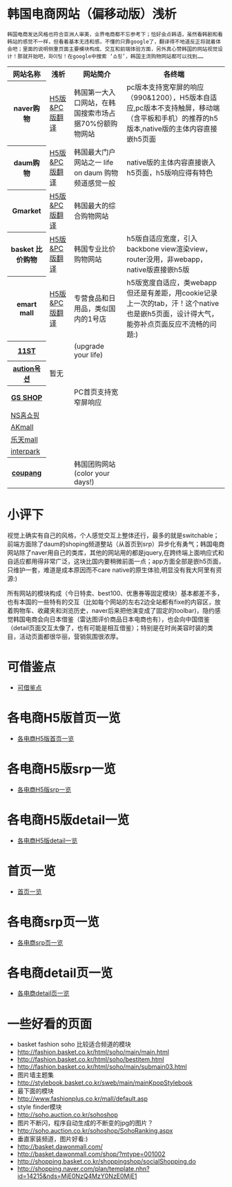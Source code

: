 # 韩国电商网站（偏移动版）浅析

	韩国电商发达风格也符合亚洲人审美，业界电商都不忘参考下；恰好会点韩语，虽然看韩剧和看韩站的感觉不一样，但看着基本无违和感，不懂的只靠google了，翻译得不地道反正将就着体会吧；里面的说明侧重页面主要模块构成、交互和前端体验方面，另外真心赞韩国的网站视觉设计！那就开始吧，화이팅！在google中搜索 ‘쇼핑’，韩国主流购物网站都可以找到……

<table>
<tr><th>网站名称</th><th>浅析</th><th>网站简介</th><th>各终端</th></tr>

<tr><th>naver购物</th><td><a href="dist/naver.md">H5版&PC版翻译</a></td><td>韩国第一大入口网站，在韩国搜索市场占据70%份额购物网站</td><td>pc版本支持宽窄屏的响应（990&1200），H5版本自适应,pc版本不支持触屏，移动端（含平板和手机）的推荐的h5版本,native版的主体内容直接嵌h5页面</td></tr>
<tr><th>daum购物</th><td><a href="dist/daum.md">H5版&PC版翻译</a></td><td>韩国最大门户网站之一 life on daum 购物频道感觉一般</td><td>native版的主体内容直接嵌入h5页面，h5版响应得有特色</td></tr>
<tr><th>Gmarket</th><td><a href="dist/gmarket.md">H5版&PC版翻译</a></td><td>韩国最大的综合购物网站</td><td></td></tr>
<tr><th>basket 比价购物</th><td><a href="dist/basket.md">H5版&PC版翻译</a></td><td>韩国专业比价购物网站</td><td>h5版自适应宽度，引入backbone view渲染view，router没用，非webapp，native版直接嵌h5版</td></tr>
<tr><th>emart mall</th><td><a href="dist/emartmall.md">H5版&PC版翻译</a></td><td>专营食品和日用品，类似国内的1号店</td><td>h5版宽度自适应，类webapp但还是有差距，用cookie记录上一次的tab，汗！这个native也是嵌h5页面，设计得大气，能弥补点页面反应不流畅的问题:)</td></tr>
<tr><th><a href="http://www.11st.co.kr/">11ST</a></th><td></td><td>(upgrade your life)</td></tr>
<tr><th><a href="http://www.auction.co.kr/">aution옥션</a></th><td>暂无</td><td></td></tr>
<tr><th><a href="http://www.gsshop.com/index.gs">GS SHOP</a></th><td></td><td>PC首页支持宽窄屏响应</td></tr>
<tr><td><a href="http://www.nsmall.com/">NS홈쇼핑</a></td><td></td><td></td></tr>
<tr><td><a href="http://www.akmall.com/">AKmall</a></td><td></td><td></td></tr>
<tr><td><a href="http://www.lotteimall.com/">乐天mall</a></td><td></td><td></td></tr>
<tr><td><a href="http://www.interpark.com/">interpark</a></td><td></td><td></td></tr>
<tr><th><a href="http://www.coupang.com/">coupang</a></th><td></td><td>韩国团购网站(color your days!)</td></tr>
</table>

# 小评下 
视觉上确实有自己的风格，个人感觉交互上整体还行，最多的就是switchable； 前端方面除了daum的shoping频道整站（从首页到srp）异步化有勇气；韩国电商网站除了naver用自己的类库，其他的网站用的都是jquery,在跨终端上面响应式和自适应都用得非常广泛，这块比国内要稍微前面一点；app方面全部是嵌h5页面，只维护一套，难道是成本原因而不care native的原生体验,明显没有我大阿里有资源:)

所有网站的模块构成（今日特卖、best100、优惠券等固定模块）基本都差不多，也有本国的一些特有的交互（比如每个网站的左右2边全站都有fixe的内容区，放着购物车、收藏夹和浏览历史，naver后来把他演变成了固定的toolbar)，隐约感觉韩国电商会向日本借鉴（雷达图评价商品日本电商也有），也会向中国借鉴（detail页面交互太像了，也有可能是相互借鉴）；特别是在时尚美容时装的类目，活动页面都很华丽，营销氛围很浓厚。

# 可借鉴点
* <a href="dist/improve.md">可借鉴点</a>

# 各电商H5版首页一览
* <a href="dist/h5homepage.md">各电商H5版首页一览</a>

# 各电商H5版srp一览
* <a href="dist/h5srp.md">各电商H5版srp一览</a>

# 各电商H5版detail一览
* <a href="dist/h5detail.md">各电商H5版detail一览</a>

# 首页一览
* <a href="dist/homepage.md">首页一览</a>

# 各电商srp页一览
* <a href="dist/srp.md">各电商srp页一览</a>

# 各电商detail页一览
* <a href="dist/detail.md">各电商detail页一览</a>


# 一些好看的页面

* basket fashion soho 比较适合频道的模块
* http://fashion.basket.co.kr/html/soho/main/main.html
* http://fashion.basket.co.kr/html/soho/bestitem.html
* http://fashion.basket.co.kr/html/soho/main/submain03.html
* 图片墙主题集
* http://stylebook.basket.co.kr/sweb/main/mainKpopStylebook
* 最下面的模块
* http://www.fashionplus.co.kr/mall/default.asp
* style finder模块
* http://soho.auction.co.kr/sohoshop
* 图片不断闪，程序自动生成的不断变的jpg的图片？
* http://soho.auction.co.kr/sohoshop/SohoRanking.aspx
* 垂直家装频道，图片好看:)
* http://basket.dawonmall.com/
* http://basket.dawonmall.com/shop/?mtype=001002
* http://shopping.basket.co.kr/shoppingshop/socialShopping.do
* http://shopping.naver.com/plan/template.nhn?id=14215&nds=MjE0NzQ4MzY0NzE0MjE1
